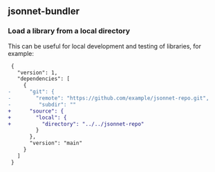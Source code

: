## jsonnet-bundler

### Load a library from a local directory

This can be useful for local development and testing of libraries, for example:

```diff
 {
   "version": 1,
   "dependencies": [
     {
-      "git": {
-        "remote": "https://github.com/example/jsonnet-repo.git",
-         "subdir": ""
+      "source": {
+        "local": {
+          "directory": "../../jsonnet-repo"
         }
       },
       "version": "main"
     }
   ]
 }
```
